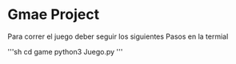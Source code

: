 # Gmae Project 

Para correr el juego deber seguir los siguientes Pasos en la termial

'''sh
cd game
python3 Juego.py
'''